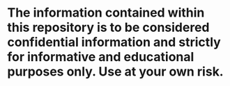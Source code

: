 # The information contained within this repository is to be considered confidential information and strictly for informative and educational purposes only. Use at your own risk. 
